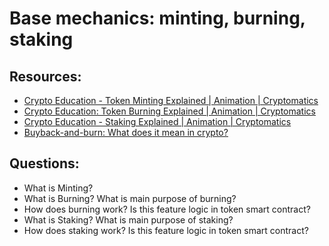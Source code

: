 # Base mechanics: minting, burning, staking

## Resources:

* [Crypto Education - Token Minting Explained | Animation | Cryptomatics](https://www.youtube.com/watch?v=EhTNVkZ_J74)
* [Crypto Education: Token Burning Explained | Animation | Cryptomatics](https://www.youtube.com/watch?v=YkC6yoOOq2I)
* [Crypto Education - Staking Explained | Animation | Cryptomatics](https://www.youtube.com/watch?v=ALEMhA82UoU)
* [Buyback-and-burn: What does it mean in crypto?](https://cointelegraph.com/explained/buyback-and-burn-what-does-it-mean-in-crypto)


## Questions:

* What is Minting?
* What is Burning? What is main purpose of burning?
* How does burning work? Is this feature logic in token smart contract?
* What is Staking? What is main purpose of staking?
* How does staking work? Is this feature logic in token smart contract?
